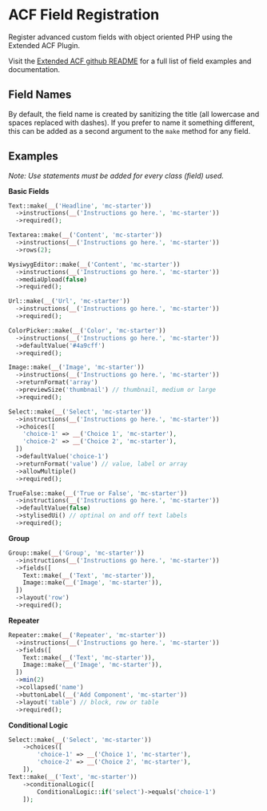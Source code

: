 # ACF Field Registration

Register advanced custom fields with object oriented PHP using the Extended ACF Plugin.

Visit the [Extended ACF github README](https://github.com/vinkla/extended-acf) for a full list of field examples and documentation.

## **Field Names**

By default, the field name is created by sanitizing the title (all lowercase and spaces replaced with dashes). If you prefer to name it something different, this can be added as a second argument to the `make` method for any field.

## **Examples**

_Note: Use statements must be added for every class (field) used._

**Basic Fields**

```php
Text::make(__('Headline', 'mc-starter'))
  ->instructions(__('Instructions go here.', 'mc-starter'))
  ->required();
```

```php
Textarea::make(__('Content', 'mc-starter'))
  ->instructions(__('Instructions go here.', 'mc-starter'))
  ->rows(2);
```

```php
WysiwygEditor::make(__('Content', 'mc-starter'))
  ->instructions(__('Instructions go here.', 'mc-starter'))
  ->mediaUpload(false)
  ->required();
```

```php
Url::make(__('Url', 'mc-starter'))
  ->instructions(__('Instructions go here.', 'mc-starter'))
  ->required();
```

```php
ColorPicker::make(__('Color', 'mc-starter'))
  ->instructions(__('Instructions go here.', 'mc-starter'))
  ->defaultValue('#4a9cff')
  ->required();
```

```php
Image::make(__('Image', 'mc-starter'))
  ->instructions(__('Instructions go here.', 'mc-starter'))
  ->returnFormat('array')
  ->previewSize('thumbnail') // thumbnail, medium or large
  ->required();
```

```php
Select::make(__('Select', 'mc-starter'))
  ->instructions(__('Instructions go here.', 'mc-starter'))
  ->choices([
    'choice-1' => __('Choice 1', 'mc-starter'),
    'choice-2' => __('Choice 2', 'mc-starter'),
  ])
  ->defaultValue('choice-1')
  ->returnFormat('value') // value, label or array
  ->allowMultiple()
  ->required();
```

```php
TrueFalse::make(__('True or False', 'mc-starter'))
  ->instructions(__('Instructions go here.', 'mc-starter'))
  ->defaultValue(false)
  ->stylisedUi() // optinal on and off text labels
  ->required();
```

**Group**

```php
Group::make(__('Group', 'mc-starter'))
  ->instructions(__('Instructions go here.', 'mc-starter'))
  ->fields([
    Text::make(__('Text', 'mc-starter')),
    Image::make(__('Image', 'mc-starter')),
  ])
  ->layout('row')
  ->required();
```

**Repeater**

```php
Repeater::make(__('Repeater', 'mc-starter'))
  ->instructions(__('Instructions go here.', 'mc-starter'))
  ->fields([
    Text::make(__('Text', 'mc-starter')),
    Image::make(__('Image', 'mc-starter')),
  ])
  ->min(2)
  ->collapsed('name')
  ->buttonLabel(__('Add Component', 'mc-starter'))
  ->layout('table') // block, row or table
  ->required();
```

**Conditional Logic**

```php
Select::make(__('Select', 'mc-starter'))
    ->choices([
        'choice-1' => __('Choice 1', 'mc-starter'),
        'choice-2' => __('Choice 2', 'mc-starter'),
    ]),
Text::make(__('Text', 'mc-starter'))
    ->conditionalLogic([
        ConditionalLogic::if('select')->equals('choice-1')
    ]);
```
